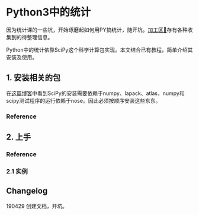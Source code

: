 # Python3中的统计

因为统计课的一些坑，开始琢磨起如何用PY搞统计，随开坑。[加工区🚧](https://github.com/MaiYunfei2000/learn-py3-hard-way/issues/1)存有各种收集到的待整理信息。

Python中的统计依靠SciPy这个科学计算包实现。本文结合已有教程，简单介绍其安装及使用。

## 1. 安装相关的包

在[这篇博客](http://www.voidcn.com/article/p-cdcumtmk-bop.html)中看到SciPy的安装需要依赖于numpy、lapack、atlas，numpy和scipy测试程序的运行依赖于nose。因此必须按顺序安装这些东东。

### Reference

## 2. 上手

### Reference

### 2.1 实例

## Changelog

190429 创建文档，开坑。